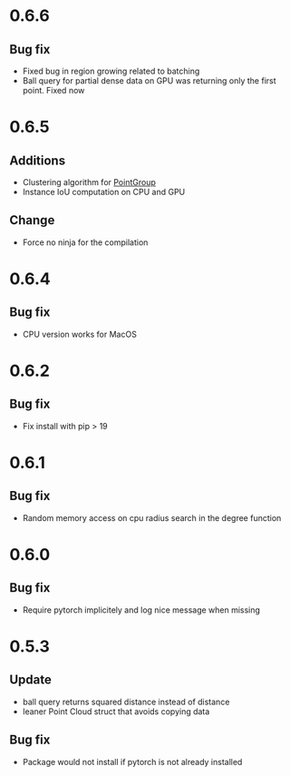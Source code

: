 # 0.6.6

## Bug fix
- Fixed bug in region growing related to batching
- Ball query for partial dense data on GPU was returning only the first point. Fixed now


# 0.6.5

## Additions
- Clustering algorithm for [PointGroup](https://arxiv.org/pdf/2004.01658.pdf)
- Instance IoU computation on CPU and GPU

## Change
- Force no ninja for the compilation

# 0.6.4

## Bug fix
- CPU version works for MacOS

# 0.6.2

## Bug fix
- Fix install with pip > 19

# 0.6.1

## Bug fix
- Random memory access on cpu radius search in the degree function

# 0.6.0

## Bug fix
- Require pytorch implicitely and log nice message when missing

# 0.5.3

## Update
- ball query returns squared distance instead of distance
- leaner Point Cloud struct that avoids copying data

## Bug fix
- Package would not install if pytorch is not already installed

